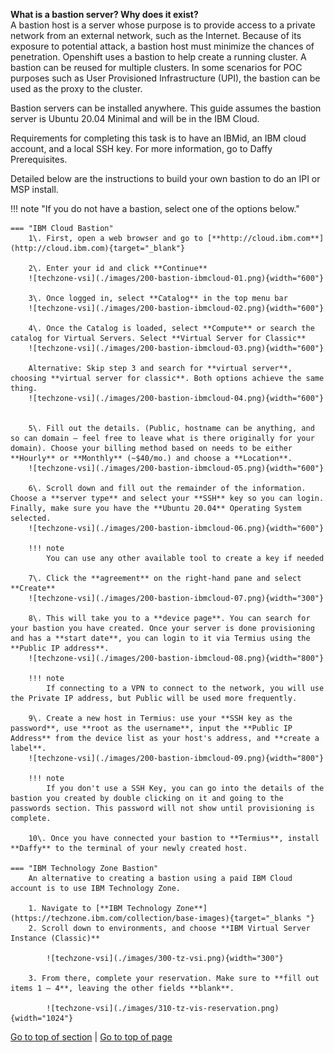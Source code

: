 <a name="Step1"></a>
    
**What is a bastion server? Why does it exist?**  
A bastion host is a server whose purpose is to provide access to a private network from an external network, such as the Internet. Because of its exposure to potential attack, a bastion host must minimize the chances of penetration. Openshift uses a bastion to help create a running cluster. A bastion can be reused for multiple clusters. In some scenarios for POC purposes such as User Provisioned Infrastructure (UPI), the bastion can be used as the proxy to the cluster.  

Bastion servers can be installed anywhere. This guide assumes the bastion server is Ubuntu 20.04 Minimal and will be in the IBM Cloud.  

Requirements for completing this task is to have an IBMid, an IBM cloud account, and a local SSH key. For more information, go to Daffy Prerequisites.  

Detailed below are the instructions to build your own bastion to do an IPI or MSP install.  


!!! note "If you do not have a bastion, select one of the options below."

    === "IBM Cloud Bastion"
        1\. First, open a web browser and go to [**http://cloud.ibm.com**](http://cloud.ibm.com){target="_blank"}  
        
        2\. Enter your id and click **Continue**  
        ![techzone-vsi](./images/200-bastion-ibmcloud-01.png){width="600"}

        3\. Once logged in, select **Catalog** in the top menu bar  
        ![techzone-vsi](./images/200-bastion-ibmcloud-02.png){width="600"}

        4\. Once the Catalog is loaded, select **Compute** or search the catalog for Virtual Servers. Select **Virtual Server for Classic**  
        ![techzone-vsi](./images/200-bastion-ibmcloud-03.png){width="600"}

        Alternative: Skip step 3 and search for **virtual server**, choosing **virtual server for classic**. Both options achieve the same thing.
        ![techzone-vsi](./images/200-bastion-ibmcloud-04.png){width="600"}


        5\. Fill out the details. (Public, hostname can be anything, and so can domain – feel free to leave what is there originally for your domain). Choose your billing method based on needs to be either **Hourly** or **Monthly** (~$40/mo.) and choose a **Location**.  
        ![techzone-vsi](./images/200-bastion-ibmcloud-05.png){width="600"}

        6\. Scroll down and fill out the remainder of the information. Choose a **server type** and select your **SSH** key so you can login. Finally, make sure you have the **Ubuntu 20.04** Operating System selected.  
        ![techzone-vsi](./images/200-bastion-ibmcloud-06.png){width="600"}

        !!! note
            You can use any other available tool to create a key if needed

        7\. Click the **agreement** on the right-hand pane and select **Create**  
        ![techzone-vsi](./images/200-bastion-ibmcloud-07.png){width="300"}

        8\. This will take you to a **device page**. You can search for your bastion you have created. Once your server is done provisioning and has a **start date**, you can login to it via Termius using the **Public IP address**.  
        ![techzone-vsi](./images/200-bastion-ibmcloud-08.png){width="800"}

        !!! note  
            If connecting to a VPN to connect to the network, you will use the Private IP address, but Public will be used more frequently.
        
        9\. Create a new host in Termius: use your **SSH key as the password**, use **root as the username**, input the **Public IP Address** from the device list as your host's address, and **create a label**.  
        ![techzone-vsi](./images/200-bastion-ibmcloud-09.png){width="800"}

        !!! note
            If you don't use a SSH Key, you can go into the details of the bastion you created by double clicking on it and going to the passwords section. This password will not show until provisioning is complete.

        10\. Once you have connected your bastion to **Termius**, install **Daffy** to the terminal of your newly created host.  
        
    === "IBM Technology Zone Bastion"
        An alternative to creating a bastion using a paid IBM Cloud account is to use IBM Technology Zone.  
        
        1. Navigate to [**IBM Technology Zone**](https://techzone.ibm.com/collection/base-images){target="_blanks "}  
        2. Scroll down to environments, and choose **IBM Virtual Server Instance (Classic)**  

            ![techzone-vsi](./images/300-tz-vsi.png){width="300"}

        3. From there, complete your reservation. Make sure to **fill out items 1 – 4**, leaving the other fields **blank**.

            ![techzone-vsi](./images/310-tz-vis-reservation.png){width="1024"}

[Go to top of section](#Step1) | [Go to top of page](#DaffyCoreSteps)
